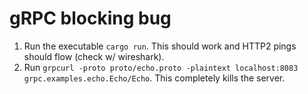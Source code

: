 # gRPC blocking bug

1. Run the executable `cargo run`. This should work and HTTP2 pings should flow (check w/ wireshark).
2. Run `grpcurl -proto proto/echo.proto -plaintext localhost:8083 grpc.examples.echo.Echo/Echo`. This completely kills
   the server.